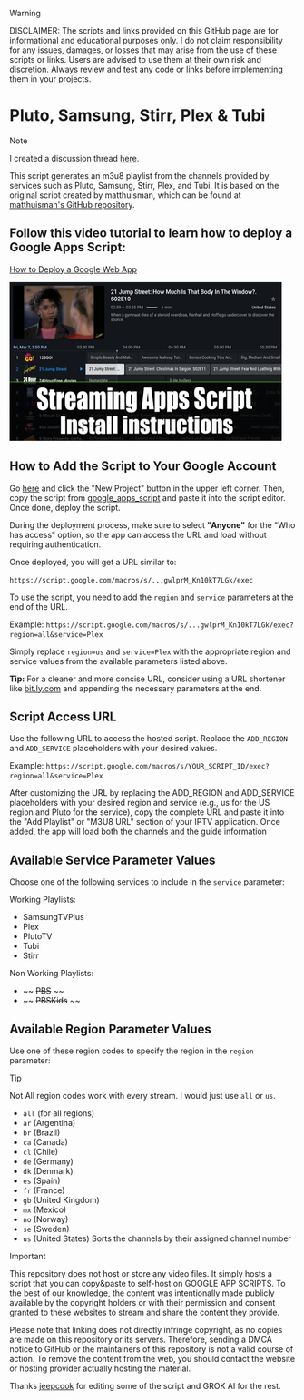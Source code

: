 > [!WARNING]
> DISCLAIMER: The scripts and links provided on this GitHub page are for informational and educational purposes only. I do not claim responsibility for any issues, damages, or losses that may arise from the use of these scripts or links. Users are advised to use them at their own risk and discretion. Always review and test any code or links before implementing them in your projects.


# Pluto, Samsung, Stirr, Plex & Tubi
> [!NOTE]
> I created a discussion thread [here](https://github.com/BuddyChewChew/My-Streams/issues/3).

This script generates an m3u8 playlist from the channels provided by services such as Pluto, Samsung, Stirr, Plex, and Tubi. It is based on the original script created by matthuisman, which can be found at [matthuisman's GitHub repository](https://github.com/matthuisman/i.mjh.nz). 

## Follow this video tutorial to learn how to deploy a Google Apps Script:

[How to Deploy a Google Web App](https://rumble.com/v6qaofu-streaming-apps-script-install-instructions.html?mref=z8mk6&mc=2335k)

<a href="https://rumble.com/v6qaofu-streaming-apps-script-install-instructions.html?mref=z8mk6&mc=2335k" title="PLAY VIDEO"><img src="https://github.com/BuddyChewChew/My-Streams/blob/main/Rumble_Thumb.png" width="480" height="280"></a>

## How to Add the Script to Your Google Account

Go <a href="https://script.google.com/home/start" target="_blank">here</a> and click the "New Project" button in the upper left corner. Then, copy the script from <a href="https://github.com/BuddyChewChew/My-Streams/blob/main/Google%20Script%20And%20Install%20Info/google_apps_script" target="_blank">google_apps_script</a> and paste it into the script editor. Once done, deploy the script.

During the deployment process, make sure to select **"Anyone"** for the "Who has access" option, so the app can access the URL and load without requiring authentication.

Once deployed, you will get a URL similar to:

`https://script.google.com/macros/s/...gwlprM_Kn10kT7LGk/exec`

To use the script, you need to add the `region` and `service` parameters at the end of the URL.

Example: `https://script.google.com/macros/s/...gwlprM_Kn10kT7LGk/exec?region=all&service=Plex`

Simply replace `region=us` and `service=Plex` with the appropriate region and service values from the available parameters listed above.

**Tip:** For a cleaner and more concise URL, consider using a URL shortener like [bit.ly.com](https://bitly.com/) and appending the necessary parameters at the end.


## Script Access URL

Use the following URL to access the hosted script. Replace the `ADD_REGION` and `ADD_SERVICE` placeholders with your desired values.

Example: `https://script.google.com/macros/s/YOUR_SCRIPT_ID/exec?region=all&service=Plex`

After customizing the URL by replacing the ADD_REGION and ADD_SERVICE placeholders with your desired region and service (e.g., us for the US region and Pluto for the service), copy the complete URL and paste it into the "Add Playlist" or "M3U8 URL" section of your IPTV application. Once added, the app will load both the channels and the guide information

## Available Service Parameter Values

Choose one of the following services to include in the `service` parameter:

Working Playlists:

- SamsungTVPlus
- Plex
- PlutoTV
- Tubi
- Stirr

Non Working Playlists:

- ~~ ~~PBS~~ ~~
- ~~ ~~PBSKids~~ ~~

## Available Region Parameter Values

Use one of these region codes to specify the region in the `region` parameter:

> [!TIP]
> Not All region codes work with every stream. I would just use `all` or `us`.
>
> 
- `all` (for all regions)
- `ar` (Argentina)
- `br` (Brazil)
- `ca` (Canada)
- `cl` (Chile)
- `de` (Germany)
- `dk` (Denmark)
- `es` (Spain)
- `fr` (France)
- `gb` (United Kingdom)
- `mx` (Mexico)
- `no` (Norway)
- `se` (Sweden)
- `us` (United States)
  Sorts the channels by their assigned channel number

> [!IMPORTANT]
> This repository does not host or store any video files. It simply hosts a script that you can copy&paste to self-host on GOOGLE APP SCRIPTS. To the best of our knowledge, the content was intentionally made publicly available by the copyright holders or with their permission and consent granted to these websites to stream and share the content they provide.
> 
> Please note that linking does not directly infringe copyright, as no copies are made on this repository or its servers. Therefore, sending a DMCA notice to GitHub or the maintainers of this repository is not a valid course of action. To remove the content from the web, you should contact the website or hosting provider actually hosting the material.


Thanks [jeepcook](https://github.com/jeepcook) for editing some of the script and GROK AI for the rest.
